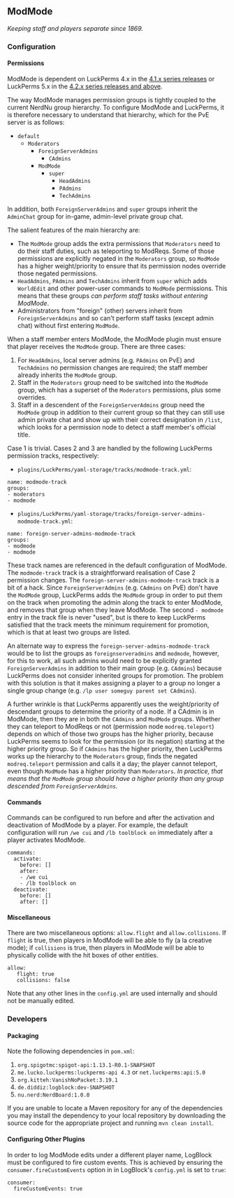 ## ModMode ##
*Keeping staff and players separate since 1869.*

### Configuration
#### Permissions

ModMode is dependent on LuckPerms 4.x in the [4.1.x series releases](https://github.com/NerdNu/ModMode/releases/tag/v4.1.1) or LuckPerms 5.x in the [4.2.x series releases and above](https://github.com/NerdNu/ModMode/releases/tag/v4.2.0).

The way ModMode manages permission groups is tightly coupled to the current NerdNu group hierarchy. To configure ModMode and LuckPerms, it is therefore necessary to understand that hierarchy, which for the PvE server is as follows:

 * `default`
   * `Moderators`
     * `ForeignServerAdmins`
       * `CAdmins`
     * `ModMode`
       * `super`
         * `HeadAdmins`
         * `PAdmins`
         * `TechAdmins`

In addition, both `ForeignServerAdmins` and `super` groups inherit the `AdminChat` group for in-game, admin-level private group chat.

The salient features of the main hierarchy are:

 * The `ModMode` group adds the extra permissions that `Moderators` need to do their staff duties, such as teleporting to ModReqs. Some of those permissions are explicitly negated in the `Moderators` group, so `ModMode` has a higher weight/priority to ensure that its permission nodes override those negated permissions.
 * `HeadAdmins`, `PAdmins` and `TechAdmins` inherit from `super` which adds `WorldEdit` and other power-user commands to `ModMode` permissions. This means that these groups *can perform staff tasks without entering ModMode*.
 * Administrators from "foreign" (other) servers inherit from `ForeignServerAdmins` and so can't perform staff tasks (except admin chat) without first entering `ModMode`.
 
When a staff member enters ModMode, the ModMode plugin must ensure that player receives the `ModMode` group. There are three cases:

 1. For `HeadAdmins`, local server admins (e.g. `PAdmins` on PvE) and `TechAdmins` no permission changes are required; the staff member already inherits the `ModMode` group.
 1. Staff in the `Moderators` group need to be switched into the `ModMode` group, which has a superset of the `Moderators` permissions, plus some overrides.
 1. Staff in a descendent of the `ForeignServerAdmins` group need the `ModMode` group in addition to their current group so that they can still use admin private chat and show up with their correct designation in `/list`, which looks for a permission node to detect a staff member's official title.

Case 1 is trivial. Cases 2 and 3 are handled by the following LuckPerms permission tracks, respectively:

 * `plugins/LuckPerms/yaml-storage/tracks/modmode-track.yml`:
```
name: modmode-track
groups:
- moderators
- modmode
```
 * `plugins/LuckPerms/yaml-storage/tracks/foreign-server-admins-modmode-track.yml`:
```
name: foreign-server-admins-modmode-track
groups:
- modmode
- modmode
```

These track names are referenced in the default configuration of ModMode. The `modmode-track` track is a straightforward realisation of Case 2 permission changes. The `foreign-server-admins-modmode-track` track is a bit of a hack. Since `ForeignServerAdmins` (e.g. `CAdmins` on PvE) don't have the `ModMode` group, LuckPerms adds the `ModMode` group in order to put them on the track when promoting the admin along the track to enter ModMode, and removes that group when they leave ModMode. The second `- modmode` entry in the track file is never "used", but is there to keep LuckPerms satisfied that the track meets the minimum requirement for promotion, which is that at least two groups are listed.

An alternate way to express the `foreign-server-admins-modmode-track` would be to list the groups as `foreignserveradmins` and `modmode`, however, for this to work, all such admins would need to be explicitly granted `ForeignServerAdmins` in addition to their main group (e.g. `CAdmins`) because LuckPerms does not consider inherited groups for promotion. The problem with this solution is that it makes assigning a player to a group no longer a single group change (e.g. `/lp user someguy parent set CAdmins`).

A further wrinkle is that LuckPerms apparently uses the weight/priority of descendant groups to determine the priority of a node. If a CAdmin is in ModMode, then they are in both the `CAdmins` and `ModMode` groups. Whether they can teleport to ModReqs or not (permission node `modreq.teleport`) depends on which of those two groups has the higher priority, because LuckPerms seems to look for the permission (or its negation) starting at the higher priority group. So if `CAdmins` has the higher priority, then LuckPerms works up the hierarchy to the `Moderators` group, finds the negated `modreq.teleport` permission and calls it a day; the player cannot teleport, even though `ModMode` has a higher priority than `Moderators`. *In practice, that means that the `ModMode` group should have a higher priority than any group descended from `ForeignServerAdmins`.*


#### Commands

Commands can be configured to run before and after the activation and deactivation of ModMode by a player. For example, the default configuration will run `/we cui` and `/lb toolblock on` immediately after a player activates ModMode.

    commands:
      activate:
        before: []
        after:
        - /we cui
        - /lb toolblock on
      deactivate:
        before: []
        after: []
        
#### Miscellaneous

There are two miscellaneous options: `allow.flight` and `allow.collisions`. If `flight` is true, then players in ModMode will be able to fly (a la creative mode); if `collisions` is true, then players in ModMode will be able to physically collide with the hit boxes of other entities.

    allow:
       flight: true
       collisions: false

Note that any other lines in the `config.yml` are used internally and should not be manually edited.

### Developers
#### Packaging

Note the following dependencies in `pom.xml`:
1. `org.spigotmc:spigot-api:1.13.1-R0.1-SNAPSHOT`
2. `me.lucko.luckperms:luckperms-api 4.3` or `net.luckperms:api:5.0`
3. `org.kitteh:VanishNoPacket:3.19.1`
4. `de.diddiz:logblock:dev-SNAPSHOT`
5. `nu.nerd:NerdBoard:1.0.0`

If you are unable to locate a Maven repository for any of the dependencies you may install the dependency to your local repository by downloading the source code for the appropriate project and running `mvn clean install`.
    
#### Configuring Other Plugins

In order to log ModMode edits under a different player name, LogBlock must be configured to fire custom events. This is achieved by ensuring the `consumer.fireCustomEvents` option in in LogBlock's `config.yml` is set to `true`:

    consumer:
      fireCustomEvents: true
